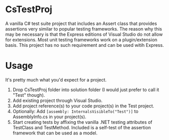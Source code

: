 CsTestProj
==========

A vanilla C# test suite project that includes an Assert class that provides assertions very similar to popular testing frameworks. The reason why this may be necessary is that the Express editions of Visual Studio do not allow for extensions. Most unit testing frameworks work on a plugin/extension basis. This project has no such requirement and can be used witih Express.

Usage
==========

It's pretty much what you'd expect for a project.

1. Drop CsTestProj folder into solution folder (I would just prefer to call it "Test" though).
2. Add existing project through Visual Studio.
3. Add project reference(s) to your code project(s) in the Test project.
4. Optionally: Add `[assembly: InternalsVisibleTo("Test")]` to AssemblyInfo.cs in your project(s).
5. Start creating tests by affixing the vanilla .NET testing attributes of TestClass and TestMethod. Included is a self-test of the assertion framework that can be used as a model.
